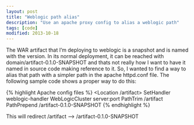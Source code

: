 ```yaml
---
layout: post
title: "Weblogic path alias"
description: "Use an apache proxy config to alias a weblogic path"
tags: [code]
modified: 2013-10-18
---
```


The WAR artifact that I’m deploying to weblogic is a snapshot and is named with the version. In its normal deployment, it can be reached with domain/artifact-0.1.0-SNAPSHOT and thats not really how I want to have it named in source code making reference to it. So, I wanted to find a way to alias that path with a simpler path in the apache httpd.conf file. The following sample code shows a proper way to do this:

{% highlight Apache config files %}
<Location /artifact>
 SetHandler weblogic-handler
 WebLogicCluster server:port
 PathTrim /artifact
 PathPrepend /artifact-0.1.0-SNAPSHOT
</Location>
{% endhighlight %}


This will redirect /artifact –> /artifact-0.1.0-SNAPSHOT